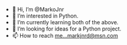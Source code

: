 - 👋 Hi, I’m @MarkoJnr
- 👀 I’m interested in Python.
- 🌱 I’m currently learning both of the above.
- 💞️ I’m looking for ideas for a Python project.
- 📫 How to reach me...markjnrd@msn.com

<!---
MarkoJnr/MarkoJnr is a ✨ special ✨ repository because its `README.md` (this file) appears on your GitHub profile.
You can click the Preview link to take a look at your changes.
--->

